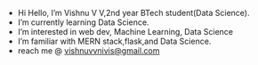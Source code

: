 -  Hi Hello, I’m Vishnu V V,2nd year BTech student(Data Science).
- I’m currently learning Data Science.
-  I’m interested in web dev, Machine Learning, Data Science
-  I’m familiar with MERN stack,flask,and Data Science.    
-  reach me @ vishnuvvnivis@gmail.com

<!---
Vishnuvvvvvvv/Vishnuvvvvvvv is a ✨ special ✨ repository because its `README.md` (this file) appears on your GitHub profile.
You can click the Preview link to take a look at your changes.
--->
